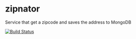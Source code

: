 # zipnator
Service that get a zipcode and saves the address to MongoDB

[![Build Status](https://travis-ci.org/marquesds/zipnator.svg?branch=master)](https://travis-ci.org/marquesds/zipnator)
